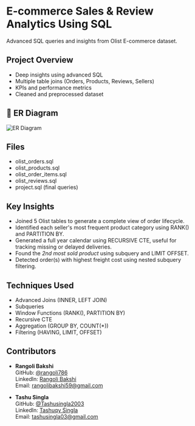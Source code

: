 # E-commerce Sales & Review Analytics Using SQL

Advanced SQL queries and insights from Olist E-commerce dataset.

##  Project Overview

- Deep insights using advanced SQL
- Multiple table joins (Orders, Products, Reviews, Sellers)
- KPIs and performance metrics
- Cleaned and preprocessed dataset
## 🧩 ER Diagram

![ER Diagram](ERMODEL.png)

##  Files

- olist_orders.sql
- olist_products.sql
- olist_order_items.sql
- olist_reviews.sql
- project.sql (final queries)

##  Key Insights

-  Joined 5 Olist tables to generate a complete view of order lifecycle.
-  Identified each seller's most frequent product category using RANK() and PARTITION BY.
-  Generated a full year calendar using RECURSIVE CTE, useful for tracking missing or delayed deliveries.
-  Found the *2nd most sold product* using subquery and LIMIT OFFSET.
-  Detected order(s) with highest freight cost using nested subquery filtering.

##  Techniques Used
- Advanced Joins (INNER, LEFT JOIN)
- Subqueries
- Window Functions (RANK(), PARTITION BY)
- Recursive CTE
- Aggregation (GROUP BY, COUNT(*))
- Filtering (HAVING, LIMIT, OFFSET)

##  Contributors

- **Rangoli Bakshi**  
  GitHub: [@rangoli786](https://github.com/rangoli786)  
  LinkedIn: [Rangoli Bakshi](https://www.linkedin.com/in/rangoli-bakshi-83b8b0320)  
  Email: rangolibakshi59@gmail.com  

- **Tashu Singla**  
  GitHub: [@Tashusingla2003](https://github.com/Tashusingla2003)  
  LinkedIn: [Tashuqy Singla](https://www.linkedin.com/in/tashuqy-singla)  
  Email: tashusingla03@gmail.com  
